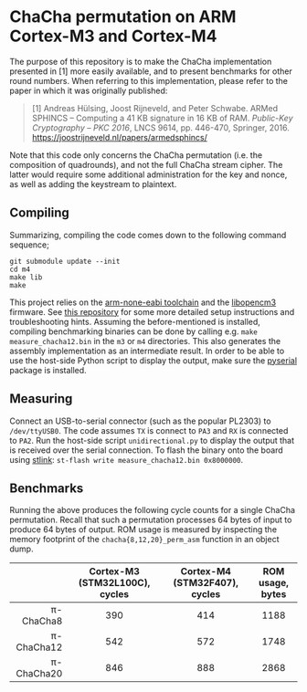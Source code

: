 # ChaCha permutation on ARM Cortex-M3 and Cortex-M4

The purpose of this repository is to make the ChaCha implementation presented in [1] more easily available, and to present benchmarks for other round numbers. When referring to this implementation, please refer to the paper in which it was originally published:

> [1] Andreas Hülsing, Joost Rijneveld, and Peter Schwabe. ARMed SPHINCS – Computing a 41 KB signature in 16 KB of RAM. _Public-Key Cryptography – PKC 2016_, LNCS 9614, pp. 446-470, Springer, 2016. https://joostrijneveld.nl/papers/armedsphincs/

Note that this code only concerns the ChaCha permutation (i.e. the composition of quadrounds), and not the full ChaCha stream cipher. The latter would require some additional administration for the key and nonce, as well as adding the keystream to plaintext.

## Compiling

Summarizing, compiling the code comes down to the following command sequence;

```
git submodule update --init
cd m4
make lib
make
```

This project relies on the [arm-none-eabi toolchain](https://launchpad.net/gcc-arm-embedded) and the [libopencm3](https://github.com/libopencm3/libopencm3/) firmware. See [this repository](https://github.com/joostrijneveld/STM32-getting-started) for some more detailed setup instructions and troubleshooting hints. Assuming the before-mentioned is installed, compiling benchmarking binaries can be done by calling e.g. `make measure_chacha12.bin` in the `m3` or `m4` directories. This also generates the assembly implementation as an intermediate result. In order to be able to use the host-side Python script to display the output, make sure the [pyserial](https://github.com/pyserial/pyserial) package is installed.

## Measuring

Connect an USB-to-serial connector (such as the popular PL2303) to `/dev/ttyUSB0`. The code assumes `TX` is connect to `PA3` and `RX` is connected to `PA2`. Run the host-side script `unidirectional.py` to display the output that is received over the serial connection. To flash the binary onto the board using [stlink](https://github.com/texane/stlink): `st-flash write measure_chacha12.bin 0x8000000`.

## Benchmarks

Running the above produces the following cycle counts for a single ChaCha permutation. Recall that such a permutation processes 64 bytes of input to produce 64 bytes of output. ROM usage is measured by inspecting the memory footprint of the `chacha{8,12,20}_perm_asm` function in an object dump.

|            | Cortex-M3 (STM32L100C), cycles | Cortex-M4 (STM32F407), cycles | ROM usage, bytes
| ---------: | :----------------------------: | :---------------------------: | :--------------:
|  π-ChaCha8 |               390              |              414              |       1188
| π-ChaCha12 |               542              |              572              |       1748
| π-ChaCha20 |               846              |              888              |       2868
